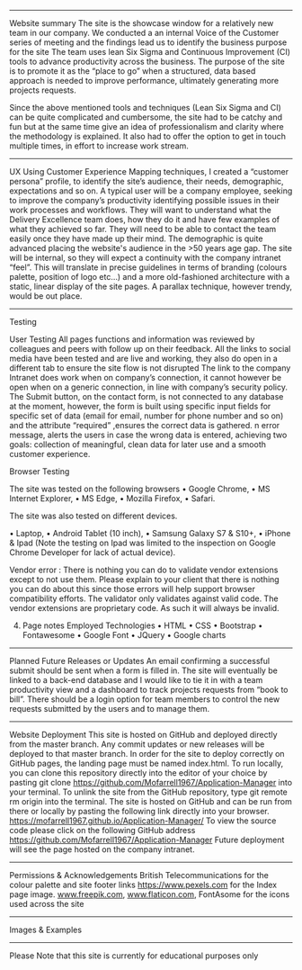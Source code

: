 
________________________________________
Website summary
The site is the showcase window for a relatively new team in our company. 
We conducted a an internal Voice of the Customer series of meeting and the findings lead us to identify the business purpose for the site
The team uses lean Six Sigma and Continuous Improvement (CI) tools to advance productivity across the business. The purpose of the site is to promote it as the “place to go” when a structured, data based approach is needed to improve performance, ultimately generating more projects requests.

Since the above mentioned tools and techniques (Lean Six Sigma and CI) can be quite complicated and cumbersome, the site had to be catchy and fun but at the same time give an idea of professionalism and clarity where the methodology is explained. 
It also had to offer the option to get in touch multiple times, in effort to increase work stream.

________________________________________
UX
Using Customer Experience Mapping techniques, I created a “customer persona” profile, to identify the site’s audience, their needs, demographic, expectations and so on.
A typical user will be a company employee, seeking to improve the company’s productivity identifying possible issues in their work processes and workflows. 
They will want to understand what the Delivery Excellence team does, how they do it and have few examples of what they achieved so far.
They will need to be able to contact the team easily once they have made up their mind.
The demographic is quite advanced placing the website's audience in the >50 years age gap.
The site will be internal, so they will expect a continuity with the company intranet “feel”. This will translate in precise guidelines in terms of branding (colours palette, position of logo etc…) and a more old-fashioned architecture with a static, linear display of the site pages. A parallax technique, however trendy, would be out place.  

________________________________________
Testing

User Testing
All pages functions and information was reviewed by colleagues and peers with follow up on their feedback.
 All the links to social media have been tested and are live and working, they also do open in a different tab to ensure the site flow is not disrupted The link to the company Intranet does work when on company’s connection, it cannot however be open when on a generic connection, in line with company’s security policy.
The Submit button, on the contact form, is not connected to any database at the moment, however, the form is built using specific input fields for specific set of data (email for email, number for phone number and so on) and the attribute “required” ,ensures the correct data is gathered. n error message, alerts the users in case the wrong data is entered, achieving two goals: collection of meaningful, clean data for later use and a smooth customer experience.

Browser Testing

The site was tested on the following browsers
•	Google Chrome,
•	MS Internet Explorer,
•	MS Edge,
•	Mozilla Firefox,
•	Safari.

The site was also tested on different devices.

•	Laptop,
•	Android Tablet (10 inch),
•	Samsung Galaxy S7 & S10+,
•	iPhone & Ipad (Note the testing on Ipad was limited to the inspection on Google Chrome Developer for lack of actual device).


Vendor error : There is nothing you can do to validate vendor extensions except to not use them. Please explain to your client that there is nothing you can do about this since those errors will help support browser compatibility efforts. The validator only validates against valid code. The vendor extensions are proprietary code. As such it will always be invalid.



4.	Page notes
Employed Technologies
•	HTML
•	CSS
•	Bootstrap
•	Fontawesome
•	Google Font
•	JQuery
•	Google charts

________________________________________

Planned Future Releases or Updates
An email confirming a successful submit should be sent when a form is filled in.
The site will eventually be linked to a back-end database and I would like to tie it in with a team productivity view and a dashboard to track projects requests from “book to bill”.
There should be a login option for team members to control the new requests submitted by the users and to manage them.
________________________________________
Website Deployment
This site is hosted on GitHub and deployed directly from the master branch. Any commit updates or new releases will be deployed to that master branch. In order for the site to deploy correctly on GitHub pages, the landing page must be named index.html.
To run locally, you can clone this repository directly into the editor of your choice by pasting git clone https://github.com/Mofarrell1967/Application-Manager into your terminal. To unlink the site from the GitHub repository, type git remote rm origin into the terminal.
The site is hosted on GitHub and can be run from there or locally by pasting the following link directly into your browser. https://mofarrell1967.github.io/Application-Manager/
To view the source code please click on the following GitHub address https://github.com/Mofarrell1967/Application-Manager
Future deployment will see the page hosted on the company intranet.
________________________________________
Permissions & Acknowledgements
British Telecommunications for the colour palette and site footer links
https://www.pexels.com for the Index page image.
www.freepik.com, www.flaticon.com, FontAsome for the icons used across the site
________________________________________
Images & Examples
________________________________________
Please Note that this site is currently for educational purposes only

